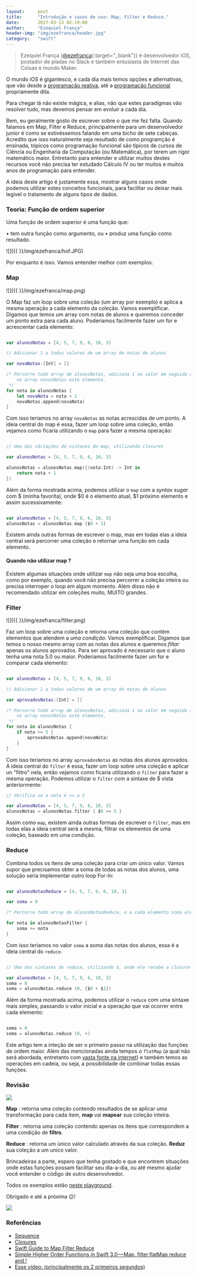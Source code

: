 ```yaml
---
layout:     post
title:      "Introdução e casos de uso: Map, Filter e Reduce."
date:       2017-03-13 02:19:00
author:     "Ezequiel França"
header-img: "img/ezefranca/header.jpg"
category:   "swift"
---
```


> Ezequiel França ([@ezefranca](https://twitter.com/ezefranca){:target="_blank"}) é desenvolvedor iOS, postador de piadas no Slack e também entusiasta de Internet das Coisas e mundo Maker.

O mundo iOS é gigantesco, e cada dia mais temos opções e alternativas, que vão desde a [programação reativa](https://www.raywenderlich.com/138547/getting-started-with-rxswift-and-rxcocoa), até a [programação funcional](https://www.raywenderlich.com/114456/introduction-functional-programming-swift) propriamente dita.

Para chegar lá não existe mágica, e alias, não que estes paradigmas vão resolver tudo, mas devemos pensar em evoluir a cada dia.

Bem, eu geralmente gosto de escrever sobre o que me fez falta. Quando falamos em Map, Filter e Reduce, principalmente para um desenvolvedor junior é como se estivéssemos falando em uma bicho de sete cabeças. Acredito que isso naturalmente seja resultado de como programção é ensinada, tópicos como programação funcional são típicos de cursos de Ciência ou Engenharia da Computação (ou Matemática), por terem um rigor matemático maior. Entretanto para entender e utilizar muitos destes recursos você não precisa ter estudado Cálculo IV ou ter muitos e muitos anos de programação para entender. 

A ideia deste artigo é justamente essa, mostrar alguns casos onde podemos utilizar estes conceitos funcionais, para facilitar ou deixar mais legível o tratamento de alguns tipos de dados.

### Teoria: Função de ordem superior

Uma função de ordem superior é uma função que:

• tem outra função como argumento, ou
• produz uma função como resultado.

![]({{  }}/img/ezefranca/hof.JPG)

Por enquanto é isso. Vamos entender melhor com exemplos.

### Map

![]({{  }}/img/ezefranca/map.png)

O Map faz um loop sobre uma coleção (um array por exemplo) e aplica a mesma operação a cada elemento da coleção. Vamos exemplificar. 
Digamos que temos um array com notas de alunos e queremos conceder um ponto extra para cada aluno. Poderiamos facilmente fazer um for e acrescentar cada elemento:

```swift

var alunosNotas = [4, 5, 7, 9, 6, 10, 3]

// Adicionar 1 a todos valores de um array de notas de alunos

var novaNotas:[Int] = []

/* Percorre todo array de alunosNotas, adiciona 1 ao valor em seguida adiciona
    no array novasNotas este elemento.
 */
for nota in alunosNotas {
    let novaNota = nota + 1
    novaNotas.append(novaNota)
}

```

Com isso teriamos no array ```novaNotas``` as notas acrescidas de um ponto. A ideia central do map é essa, fazer um loop sobre uma coleção, então vejamos como ficaria utilizando o ```map``` para fazer a mesma operação:

```swift

// Uma das váriações de sintaxes do map, utilizando closures

var alunosNotas = [4, 5, 7, 9, 6, 10, 3]

alunosNotas = alunosNotas.map({(nota:Int) -> Int in
    return nota + 1
})


```

Além da forma mostrada acima, podemos utilizar o ```map``` com a *syntax sugar* com $ (minha favorita), onde $0 é o elemento atual, $1 próximo elemento e assim sucessivamente:

```swift

var alunosNotas = [4, 5, 7, 9, 6, 10, 3]
alunosNotas = alunosNotas.map {$0 + 1}


```
Existem ainda outras formas de escrever o map, mas em todas elas a ideia central será percorrer uma coleção e retornar uma função em cada elemento.

#### Quando não utilizar map ?

Existem algumas situações onde utilizar ```map``` não seja uma boa escolha, como por exemplo, quando você não precisa percorrer a coleção inteira ou precisa interroper o loop em algum momento. Além disso não é recomendado utilizar em coleções muito, MUITO grandes.


### Filter

![]({{  }}/img/ezefranca/filter.png)

Faz um loop sobre uma coleção e retorna uma coleção que contém elementos que atendem a *uma condição*. Vamos exemplificar. 
Digamos que temos o nosso mesmo array com as notas dos alunos e queremos *filtar* apenas os alunos aprovados. Para ser aprovado é necessario que o aluno tenha uma nota 5.0 ou maior. Poderiamos facilmente fazer um for e comparar cada elemento:


```swift

var alunosNotas = [4, 5, 7, 9, 6, 10, 3]

// Adicionar 1 a todos valores de um array de notas de alunos

var aprovadosNotas:[Int] = []

/* Percorre todo array de alunosNotas, adiciona 1 ao valor em seguida adiciona
    no array novasNotas este elemento.
 */
for nota in alunosNotas {
    if nota >= 5 {
    	aprovadosNotas.append(novaNota)
    }
}

```

Com isso teriamos no array ```aprovadosNotas``` as notas dos alunos aprovados. A ideia central do ```filter``` é essa, fazer um loop sobre uma coleção e aplicar un "filtro" nela, então vejamos como ficaria utilizando o ```filter``` para fazer a mesma operação. Podemos utilizar o ```filter``` com a sintaxe de $ vista anteriormente:

```swift
// Verifica se a nota é >= a 5

var alunosNotas = [4, 5, 7, 9, 6, 10, 3]
alunosNotas = alunosNotas.filter { $0 >= 5 }

```
Assim como ```map```, existem ainda outras formas de escrever o ```filter```, mas em todas elas a ideia central será a mesma, filtrar os elementos de uma coleção, baseado em uma condição.

### Reduce

Combina todos os itens de uma coleção para criar um único valor.
Vamos supor que precisamos obter a soma de todas as notas dos alunos, uma solução seria implementar outro loop For-In:


```swift

var alunosNotasReduce = [4, 5, 7, 9, 6, 10, 3]

var soma = 0

/* Percorre todo array de alunosNotasReduce, e a cada elemento soma ele mesmo com a variavel soma */

for nota in alunosNotasFilter {
    soma += nota
}

```

Com isso teriamos no valor ```soma``` a soma das notas dos alunos, essa é a ideia central do ```reduce```.

```swift

// Uma das sintaxes do reduce, utilizando $, onde ele recebe a closure com a operação e o valor inicial (nesse caso 0).

var alunosNotas = [4, 5, 7, 9, 6, 10, 3]
soma = 0
soma = alunosNotas.reduce (0, {$0 + $1})

```

Além da forma mostrada acima, podemos utilizar o ```reduce``` com uma sintaxe mais simples, passando o valor inicial e a operação que vai ocorrer entre cada elemento:

```swift

soma = 0
soma = alunosNotas.reduce (0, +)

```

Este artigo tem a inteção de ser o primeiro passo na utilização das funções de ordem maior. Além das mencionadas ainda tempos o ```flatMap``` (a qual não será abordada, entretanto com [vasta fonte na internet](https://developer.apple.com/reference/swift/dictionary/1687661-flatmap)) e também temos as operações em cadeia, ou seja, a possibilidade de combinar todas essas funções.

### Revisão

![](http://www.monolitonimbus.com.br/wp-content/uploads/2015/01/revisao_telecurso.jpg)

**Map** : retorna uma coleção contendo resultados de se aplicar uma transformação para cada item, **map** vai **mapear** sua coleção inteira.

**Filter** : retorna uma coleção contendo apenas os itens que correspondem a uma condição de **filtro**.

**Reduce** : retorna um único valor calculado através da sua coleção. **Reduz** sua coleção a um unico valor.

Brincadeiras a parte, espero que tenha gostado e que encontrem situações onde estas funções possam facilitar seu dia-a-dia, ou até mesmo ajudar você entender o código de outro desenvolvedor.

Todos os exemplos estão [neste playground](https://github.com/ezefranca/map-filter-reduce-equinocios).

Obrigado e até a próxima 😉!

![](https://media.giphy.com/media/l41YflLBmVOHbWCVq/giphy.gif)

### Referências

* [Sequence](https://developer.apple.com/reference/swift/sequence)
* [Closures](https://developer.apple.com/library/prerelease/content/documentation/Swift/Conceptual/Swift_Programming_Language/Closures.html)
* [Swift Guide to Map Filter Reduce](https://useyourloaf.com/blog/swift-guide-to-map-filter-reduce/)
* [Simple Higher Order Functions in Swift 3.0 — Map, filter,flatMap reduce and !](https://medium.com/@mimicatcodes/simple-higher-order-functions-in-swift-3-0-map-filter-reduce-and-flatmap-984fa00b2532#.4od07v215)
* [Esse vídeo: (principalmente os 2 primeiros segundos)](https://www.youtube.com/watch?v=v6wImnaYW1I)



